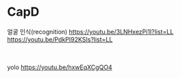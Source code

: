 # CapD

얼굴 인식(recognition)
https://youtu.be/3LNHxezPi1I?list=LL
https://youtu.be/PdkPI92KSIs?list=LL

<br><br/>
yolo
https://youtu.be/hxwEqXCgQO4

